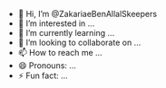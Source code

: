 - 👋 Hi, I’m @ZakariaeBenAllalSkeepers
- 👀 I’m interested in ...
- 🌱 I’m currently learning ...
- 💞️ I’m looking to collaborate on ...
- 📫 How to reach me ...
- 😄 Pronouns: ...
- ⚡ Fun fact: ...

<!---
ZakariaeBenAllalSkeepers/ZakariaeBenAllalSkeepers is a ✨ special ✨ repository because its `README.md` (this file) appears on your GitHub profile.
You can click the Preview link to take a look at your changes.
--->
